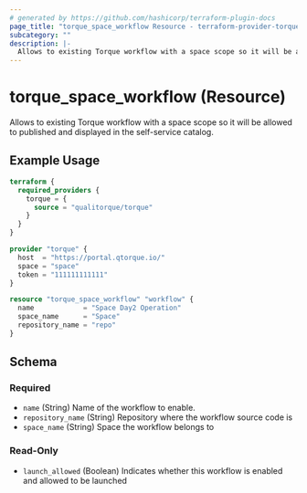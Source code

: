```yaml
---
# generated by https://github.com/hashicorp/terraform-plugin-docs
page_title: "torque_space_workflow Resource - terraform-provider-torque"
subcategory: ""
description: |-
  Allows to existing Torque workflow with a space scope so it will be allowed to published and displayed in the self-service catalog.
---
```


# torque_space_workflow (Resource)

Allows to existing Torque workflow with a space scope so it will be allowed to published and displayed in the self-service catalog.

## Example Usage

```terraform
terraform {
  required_providers {
    torque = {
      source = "qualitorque/torque"
    }
  }
}

provider "torque" {
  host  = "https://portal.qtorque.io/"
  space = "space"
  token = "111111111111"
}

resource "torque_space_workflow" "workflow" {
  name            = "Space Day2 Operation"
  space_name      = "Space"
  repository_name = "repo"
}
```

<!-- schema generated by tfplugindocs -->
## Schema

### Required

- `name` (String) Name of the workflow to enable.
- `repository_name` (String) Repository where the workflow source code is
- `space_name` (String) Space the workflow belongs to

### Read-Only

- `launch_allowed` (Boolean) Indicates whether this workflow is enabled and allowed to be launched
